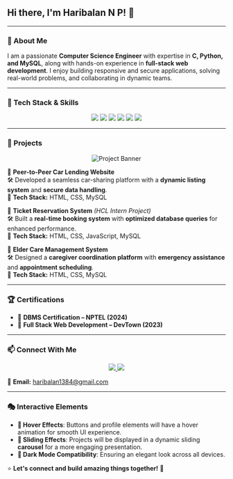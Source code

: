 ## Hi there, I'm Haribalan N P! 👋

---

### 🚀 About Me
I am a passionate **Computer Science Engineer** with expertise in **C, Python, and MySQL**, along with hands-on experience in **full-stack web development**. I enjoy building responsive and secure applications, solving real-world problems, and collaborating in dynamic teams. 

---

### 🔧 Tech Stack & Skills
<div align="center">
  <img src="https://img.shields.io/badge/C-blue?style=for-the-badge&logo=c&logoColor=white" />
  <img src="https://img.shields.io/badge/Python-yellow?style=for-the-badge&logo=python&logoColor=white" />
  <img src="https://img.shields.io/badge/MySQL-orange?style=for-the-badge&logo=mysql&logoColor=white" />
  <img src="https://img.shields.io/badge/HTML-red?style=for-the-badge&logo=html5&logoColor=white" />
  <img src="https://img.shields.io/badge/CSS-blue?style=for-the-badge&logo=css3&logoColor=white" />
  <img src="https://img.shields.io/badge/JavaScript-yellow?style=for-the-badge&logo=javascript&logoColor=white" />
</div>

---

### 💼 Projects
<div align="center">
  <img src="https://source.unsplash.com/800x400/?coding,project" alt="Project Banner" />
</div>

🔹 **Peer-to-Peer Car Lending Website**  
🛠 Developed a seamless car-sharing platform with a **dynamic listing system** and **secure data handling**.  
🎨 **Tech Stack:** HTML, CSS, MySQL  

🔹 **Ticket Reservation System** *(HCL Intern Project)*  
🛠 Built a **real-time booking system** with **optimized database queries** for enhanced performance.  
🎨 **Tech Stack:** HTML, CSS, JavaScript, MySQL  

🔹 **Elder Care Management System**  
🛠 Designed a **caregiver coordination platform** with **emergency assistance** and **appointment scheduling**.  
🎨 **Tech Stack:** HTML, CSS, MySQL  

---

### 🏆 Certifications
- 🏅 **DBMS Certification – NPTEL (2024)**  
- 🏅 **Full Stack Web Development – DevTown (2023)**  

---

### 📫 Connect With Me
<div align="center">
  <a href="https://linkedin.com/in/haribalan1384">
    <img src="https://img.shields.io/badge/LinkedIn-blue?style=for-the-badge&logo=linkedin" />
  </a>
  <a href="https://github.com/haribalan001">
    <img src="https://img.shields.io/badge/GitHub-black?style=for-the-badge&logo=github" />
  </a>
</div>

📩 **Email:** haribalan1384@gmail.com  

---

### 🎭 Interactive Elements
- **🔄 Hover Effects**: Buttons and profile elements will have a hover animation for smooth UI experience.
- **🎠 Sliding Effects**: Projects will be displayed in a dynamic sliding **carousel** for a more engaging presentation.
- **🌙 Dark Mode Compatibility**: Ensuring an elegant look across all devices.

⭐ **Let's connect and build amazing things together!** 🚀
